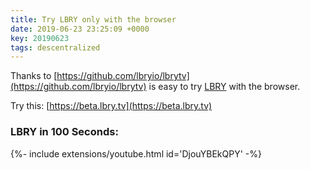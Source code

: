 ```yaml
---
title: Try LBRY only with the browser
date: 2019-06-23 23:25:09 +0000
key: 20190623
tags: descentralized
---
```


Thanks to [https://github.com/lbryio/lbrytv](https://github.com/lbryio/lbrytv) is easy to try [LBRY](https://lbry.com/) with the browser.

Try this: [https://beta.lbry.tv](https://beta.lbry.tv)

### LBRY in 100 Seconds:

<div>{%- include extensions/youtube.html id='DjouYBEkQPY' -%}</div>

